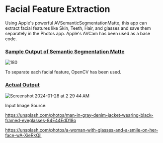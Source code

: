 <h1><b>Facial Feature Extraction</b></h1>

Using Apple's powerful AVSemanticSegmentationMatte, this app can extract facial features like Skin, Teeth, Hair, and glasses and save them separately in the Photos app.
Apple's AVCam has been used as a base code.


<h3><ins>Sample Output of Semantic Segmentation Matte</ins></h3>

![180](https://github.com/tusharC95/Skin_Hair_Teeth_Glasses_Detection/assets/64319078/3d711baa-014e-4f3c-8276-d217b65e5939)



To separate each facial feature, OpenCV has been used.


<h3><ins>Actual Output</ins></h3>


![Screenshot 2024-01-28 at 2 29 44 AM](https://github.com/tusharC95/Skin_Hair_Teeth_Glasses_Detection/assets/64319078/c48e3956-4b31-4c65-b863-4b8aa2a6c89b)


Input Image Source:

https://unsplash.com/photos/man-in-gray-denim-jacket-wearing-black-framed-eyeglasses-84E44EdD18o

https://unsplash.com/photos/a-woman-with-glasses-and-a-smile-on-her-face-wA-XieRkQiI


